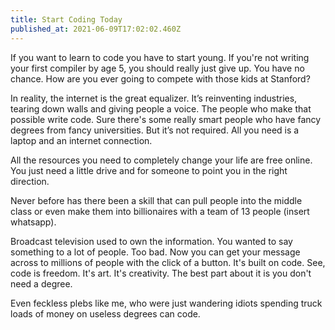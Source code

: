```yaml
---
title: Start Coding Today
published_at: 2021-06-09T17:02:02.460Z
---
```

If you want to learn to code you have to start young. If you're not writing your first compiler by age 5, you should really just give up. You have no chance. How are you ever going to compete with those kids at Stanford?

In reality, the internet is the great equalizer. It’s reinventing industries, tearing down walls and giving people a voice. The people who make that possible write code. Sure there's some really smart people who have fancy degrees from fancy universities. But it’s not required. All you need is a laptop and an internet connection.

All the resources you need to completely change your life are free online. You just need a little drive and for someone to point you in the right direction.

Never before has there been a skill that can pull people into the middle class or even make them into billionaires with a team of 13 people (insert whatsapp).

Broadcast television used to own the information. You wanted to say something to a lot of people. Too bad. Now you can get your message across to millions of people with the click of a button. It's built on code. See, code is freedom. It's art. It's creativity. The best part about it is you don't need a degree.

Even feckless plebs like me, who were just wandering idiots spending truck loads of money on useless degrees can code.
